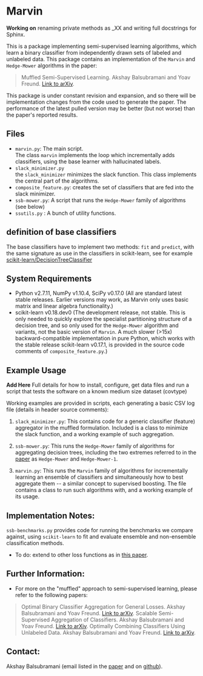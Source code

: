 # Marvin

**Working on** renaming private methods as _XX and writing full docstrings for Sphinx.

This is a package implementing semi-supervised learning algorithms, which learn a binary classifier from independently drawn sets of labeled and unlabeled data. This package contains an implementation of the `Marvin` and `Hedge-Mower` algorithms in the paper: 

> Muffled Semi-Supervised Learning. Akshay Balsubramani and Yoav Freund. [Link to arXiv](http://arxiv.org/abs/1605.08833).

This package is under constant revision and expansion, and so there will be implementation changes from the code used to generate the paper. The performance of the latest pulled version may be better (but not worse) than the paper's reported results. 

## Files

* `marvin.py`: The main script.  
   The class `marvin` implements the loop which incrementally adds classifiers, using the base learner with hallucinated labels.
* `slack_minimizer.py`  
  the `slack_minimizer` minimizes the slack function. This class implements the central part of the algorithms.
* `composite_feature.py`: creates the set of classifiers that are fed into the slack minimizer.
* `ssb-mower.py`: A script that runs the `Hedge-Mower` family of algorithms (see below)
* `ssutils.py` : A bunch of utility functions.

## definition of base classifiers

The base classifiers have to implement two methods: `fit` and `predict`, with the same signature as use in the classifiers in 
 scikit-learn, see for example [scikit-learn/DecisionTreeClassifier](http://scikit-learn.org/stable/modules/generated/sklearn.tree.DecisionTreeClassifier.html#sklearn.tree.DecisionTreeClassifier)

## System Requirements
- Python v2.7.11, NumPy v1.10.4, SciPy v0.17.0 (All are standard latest stable releases. Earlier versions may work, as Marvin only uses basic matrix and linear algebra functionality.)
- scikit-learn v0.18.dev0 (The development release, not stable. This is only needed to quickly explore the specialist partitioning structure of a decision tree, and so only used for the `Hedge-Mower` algorithm and variants, not the basic version of `Marvin`. A much slower (>15x) backward-compatible implementation in pure Python, which works with the stable release scikit-learn v0.17.1, is provided in the source code comments of `composite_feature.py`.)



## Example Usage

**Add Here** Full details for how to install, configure, get data files and run a script that tests the software on a known medium size dataset (covtype)

Working examples are provided in scripts, each generating a basic CSV log file (details in header source comments):

1. `slack_minimizer.py`: 
This contains code for a generic classifier (feature) aggregator in the muffled formulation. Included is a class to minimize the slack function, and a working example of such aggregation.

2. `ssb-mower.py`: 
This runs the `Hedge-Mower` family of algorithms for aggregating decision trees, including the two extremes referred to in the [paper](http://arxiv.org/abs/1605.08833) as `Hedge-Mower` and `Hedge-Mower-1`.

3. `marvin.py`: 
This runs the `Marvin` family of algorithms for incrementally learning an ensemble of classifiers and simultaneously how to best aggregate them -- a similar concept to supervised boosting. The file contains a class to run such algorithms with, and a working example of its usage.



## Implementation Notes:
`ssb-benchmarks.py` provides code for running the benchmarks we compare against, using `scikit-learn` to fit and evaluate ensemble and non-ensemble classification methods.


- To do: extend to other loss functions as in [this paper](http://arxiv.org/abs/1510.00452). 


## Further Information:
- For more on the "muffled" approach to semi-supervised learning, please refer to the following papers:

> Optimal Binary Classifier Aggregation for General Losses. Akshay Balsubramani and Yoav Freund. [Link to arXiv](http://arxiv.org/abs/1510.00452).
> Scalable Semi-Supervised Aggregation of Classifiers. Akshay Balsubramani and Yoav Freund. [Link to arXiv](http://arxiv.org/abs/1506.05790).
> Optimally Combining Classifiers Using Unlabeled Data. Akshay Balsubramani and Yoav Freund. [Link to arXiv](http://arxiv.org/abs/1503.01811).


## Contact:
Akshay Balsubramani (email listed in the [paper](http://arxiv.org/abs/1605.08833) and on [github](https://github.com/aikanor)).

